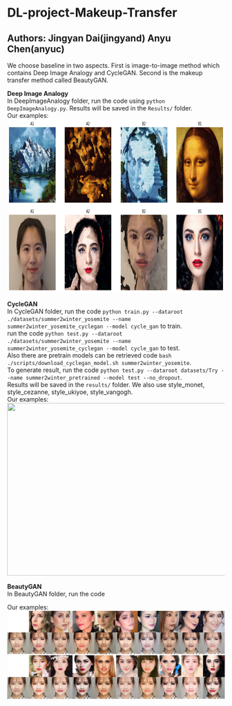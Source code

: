 # DL-project-Makeup-Transfer
## Authors: Jingyan Dai(jingyand) Anyu Chen(anyuc)

We choose baseline in two aspects. First is image-to-image method which contains Deep Image Analogy and CycleGAN. Second is the makeup transfer method called BeautyGAN.

**Deep Image Analogy**   
In DeepImageAnalogy folder, run the code using `python DeepImageAnalogy.py`. Results will be saved in the `Results/` folder.  
Our examples:  
<img src="DIA1.png" width="800" height="200" align="bottom" />
<img src="DIA2.png" width="800" height="200" align="bottom" />

**CycleGAN**   
In CycleGAN folder, run the code `python train.py --dataroot ./datasets/summer2winter_yosemite --name summer2winter_yosemite_cyclegan --model cycle_gan` to train.  
run the code `python test.py --dataroot ./datasets/summer2winter_yosemite --name summer2winter_yosemite_cyclegan --model cycle_gan` to test.  
Also there are pretrain models can be retrieved code `bash ./scripts/download_cyclegan_model.sh summer2winter_yosemite`.  
To generate result, run the code `python test.py --dataroot datasets/Try --name summer2winter_pretrained --model test --no_dropout`.  
Results will be saved in the `results/` folder. We also use style_monet, style_cezanne, style_ukiyoe, style_vangogh.  
Our examples:  
<img src="CycleGAN.png" width="600" height="400" align="bottom" />

**BeautyGAN**  
In BeautyGAN folder, run the code  

Our examples:  
![](BGAN1.jpg)
![](BGAN2.jpg)
